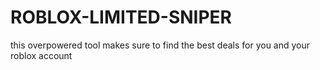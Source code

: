 # ROBLOX-LIMITED-SNIPER
this overpowered tool makes sure to find the best deals for you and your roblox account
